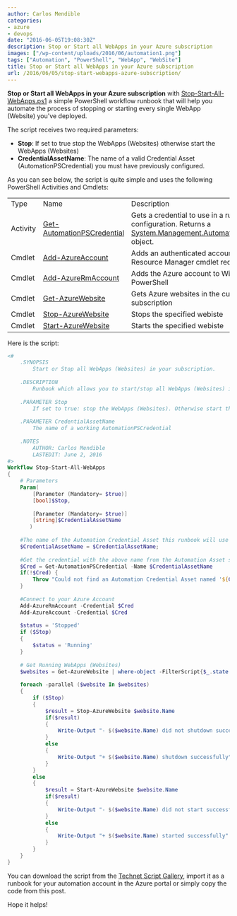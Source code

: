 ```yaml
---
author: Carlos Mendible
categories:
- azure
- devops
date: "2016-06-05T19:08:30Z"
description: Stop or Start all WebApps in your Azure subscription
images: ["/wp-content/uploads/2016/06/automation1.png"]
tags: ["Automation", "PowerShell", "WebApp", "WebSite"]
title: Stop or Start all WebApps in your Azure subscription
url: /2016/06/05/stop-start-webapps-azure-subscription/
---
```

**Stop or Start all WebApps in your Azure subscription** with [Stop-Start-All-WebApps.ps1](https://gallery.technet.microsoft.com/scriptcenter/Stop-or-Start-all-WebApps-9533dda6/file/153545/1/Stop-Start-All-WebApps.ps1) a simple PowerShell workflow runbook that will help you automate the process of stopping or starting every single WebApp (Website) you've deployed.

The script receives two required parameters:

  * **Stop**: If set to true stop the WebApps (Websites) otherwise start the WebApps (Websites)
  * **CredentialAssetName**: The name of a valid Credential Asset (AutomationPSCredential) you must have previously configured.

As you can see below, the script is quite simple and uses the following PowerShell Activities and Cmdlets:

<table>
    <tr>
      <td>
        Type
      </td>
      <td>
        Name
      </td>
      <td>
        Description
      </td>
    </tr>
    <tr>
      <td>
        Activity
      </td>
      <td>
        <a href="https://github.com/Azure/azure-content/blob/master/articles/automation/automation-credentials.md" target="_blank">Get-AutomationPSCredential</a>
      </td>
      <td>
        Gets a credential to use in a runbook or DSC configuration. Returns a <a href="http://msdn.microsoft.com/library/system.management.automation.pscredential" target="_blank">System.Management.Automation.PSCredential</a> object.
      </td>
    </tr>
    <tr>
      <td>
        Cmdlet
      </td>
      <td>
        <a href="https://msdn.microsoft.com/en-us/library/dn790372.aspx" target="_blank">Add-AzureAccount</a>
      </td>
      <td>
        Adds an authenticated account to use for Resource Manager cmdlet requests.
      </td>
    </tr>
    <tr>
      <td>
        Cmdlet
      </td>
      <td>
        <a href="https://msdn.microsoft.com/en-us/library/mt619267.aspx" target="_blank">Add-AzureRmAccount</a>
      </td>
      <td>
        Adds the Azure account to Windows PowerShell
      </td>
    </tr>
    <tr>
      <td>
        Cmdlet
      </td>
      <td>
        <a href="https://msdn.microsoft.com/en-us/library/azure/dn495127.aspx" target="_blank">Get-AzureWebsite</a>
      </td>
      <td>
        Gets Azure websites in the current subscription
      </td>
    </tr>
    <tr>
      <td>
        Cmdlet
      </td>
      <td>
        <a href="https://msdn.microsoft.com/en-us/library/azure/dn495185.aspx" target="_blank">Stop-AzureWebsite</a>
      </td>
      <td>
        Stops the specified webiste
      </td>
    </tr>
    <tr>
      <td>
        Cmdlet
      </td>
     <td>
        <a href="https://msdn.microsoft.com/en-us/library/azure/dn495288.aspx" target="_blank">Start-AzureWebsite</a>
      </td>
      <td>
        Starts the specified webiste
      </td>
    </tr>
</table>

Here is the script:

``` powershell
<# 
    .SYNOPSIS  
        Start or Stop all WebApps (Websites) in your subscription. 
 
    .DESCRIPTION 
        Runbook which allows you to start/stop all WebApps (Websites) in your subscription. 
 
    .PARAMETER Stop 
        If set to true: stop the WebApps (Websites). Otherwise start the WebApps (Websites) 
 
    .PARAMETER CredentialAssetName 
        The name of a working AutomationPSCredential 
         
    .NOTES 
        AUTHOR: Carlos Mendible 
        LASTEDIT: June 2, 2016 
#> 
Workflow Stop-Start-All-WebApps  
{ 
    # Parameters 
    Param( 
        [Parameter (Mandatory= $true)] 
        [bool]$Stop, 
         
        [Parameter (Mandatory= $true)] 
        [string]$CredentialAssetName 
       )   
        
    #The name of the Automation Credential Asset this runbook will use to authenticate to Azure. 
    $CredentialAssetName = $CredentialAssetName; 
     
    #Get the credential with the above name from the Automation Asset store 
    $Cred = Get-AutomationPSCredential -Name $CredentialAssetName 
    if(!$Cred) { 
        Throw "Could not find an Automation Credential Asset named '${CredentialAssetName}'. Make sure you have created one in this Automation Account." 
    } 
 
    #Connect to your Azure Account        
    Add-AzureRmAccount -Credential $Cred 
    Add-AzureAccount -Credential $Cred 
     
    $status = 'Stopped' 
    if ($Stop) 
    { 
        $status = 'Running' 
    } 
 
    # Get Running WebApps (Websites) 
    $websites = Get-AzureWebsite | where-object -FilterScript{$_.state -eq $status } 
     
    foreach -parallel ($website In $websites) 
    { 
        if ($Stop) 
        { 
            $result = Stop-AzureWebsite $website.Name 
            if($result) 
            { 
                Write-Output "- $($website.Name) did not shutdown successfully" 
            } 
            else 
            { 
                Write-Output "+ $($website.Name) shutdown successfully" 
            } 
        } 
        else 
        { 
            $result = Start-AzureWebsite $website.Name 
            if($result) 
            { 
                Write-Output "- $($website.Name) did not start successfully" 
            } 
            else 
            { 
                Write-Output "+ $($website.Name) started successfully" 
            } 
        }  
    }     
}
```

You can download the script from the <a href="https://gallery.technet.microsoft.com/scriptcenter/Stop-or-Start-all-WebApps-9533dda6" target="_blank">Technet Script Gallery</a>, import it as a runbook for your automation account in the Azure portal or simply copy the code from this post.

Hope it helps!